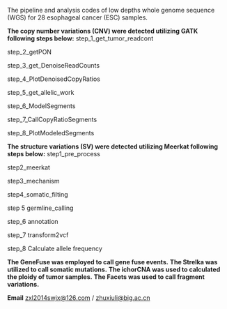 The pipeline and analysis codes of low depths whole genome sequence (WGS) for 28 esophageal cancer (ESC) samples.


**The copy number variations (CNV) were detected utilizing GATK following steps below:**
step_1_get_tumor_readcont

step_2_getPON

step_3_get_DenoiseReadCounts

step_4_PlotDenoisedCopyRatios

step_5_get_allelic_work

step_6_ModelSegments

step_7_CallCopyRatioSegments

step_8_PlotModeledSegments

**The structure variations (SV) were detected utilizing Meerkat following steps below:**
step1_pre_process

step2_meerkat

step3_mechanism

step4_somatic_filting

step 5 germline_calling

step_6 annotation

step_7 transform2vcf

step_8 Calculate allele frequency

**The GeneFuse was employed to call gene fuse events.**
**The Strelka was utilized to call somatic mutations.**
**The ichorCNA was used to calculated the ploidy of tumor samples.**
**The Facets was used to call fragment variations.**

**Email** zxl2014swjx@126.com / zhuxiuli@big.ac.cn






